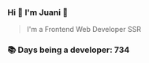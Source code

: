 ### Hi 👋 I&#39;m Juani 🦁

> I&#39;m a Frontend Web Developer SSR

### 📚 Days being a developer: 734
